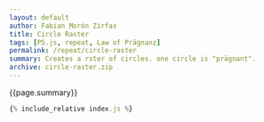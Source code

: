 ```yaml
---  
layout: default
author: Fabian Morón Zirfas
title: Circle Raster
tags: [P5.js, repeat, Law of Prägnanz]
permalink: /repeat/circle-raster
summary: Creates a rster of circles. one circle is "prägnant".
archive: circle-raster.zip
---  
```


<!-- more -->
<div class="hero">{{page.summary}}</div>


<div id="sketch"></div>

```js
{% include_relative index.js %}
```

<script type="text/javascript" src="{{site.baseurl}}/assets/js/p5.min.js"></script>
<script type="text/javascript" src="{{site.baseurl}}/{{ page.path | replace:'.md','.js' }}"></script>